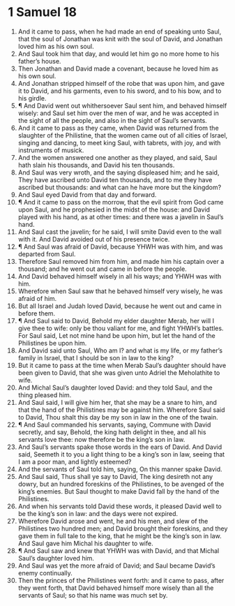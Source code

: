 ﻿# 1 Samuel 18
1. And it came to pass, when he had made an end of speaking unto Saul, that the soul of Jonathan was knit with the soul of David, and Jonathan loved him as his own soul. 
2. And Saul took him that day, and would let him go no more home to his father’s house. 
3. Then Jonathan and David made a covenant, because he loved him as his own soul. 
4. And Jonathan stripped himself of the robe that was upon him, and gave it to David, and his garments, even to his sword, and to his bow, and to his girdle. 
5. ¶ And David went out whithersoever Saul sent him, and behaved himself wisely: and Saul set him over the men of war, and he was accepted in the sight of all the people, and also in the sight of Saul’s servants. 
6. And it came to pass as they came, when David was returned from the slaughter of the Philistine, that the women came out of all cities of Israel, singing and dancing, to meet king Saul, with tabrets, with joy, and with instruments of musick. 
7. And the women answered one another as they played, and said, Saul hath slain his thousands, and David his ten thousands. 
8. And Saul was very wroth, and the saying displeased him; and he said, They have ascribed unto David ten thousands, and to me they have ascribed but thousands: and what can he have more but the kingdom? 
9. And Saul eyed David from that day and forward. 
10. ¶ And it came to pass on the morrow, that the evil spirit from God came upon Saul, and he prophesied in the midst of the house: and David played with his hand, as at other times: and there was a javelin in Saul’s hand. 
11. And Saul cast the javelin; for he said, I will smite David even to the wall with it. And David avoided out of his presence twice. 
12. ¶ And Saul was afraid of David, because YHWH was with him, and was departed from Saul. 
13. Therefore Saul removed him from him, and made him his captain over a thousand; and he went out and came in before the people. 
14. And David behaved himself wisely in all his ways; and YHWH was with him. 
15. Wherefore when Saul saw that he behaved himself very wisely, he was afraid of him. 
16. But all Israel and Judah loved David, because he went out and came in before them. 
17. ¶ And Saul said to David, Behold my elder daughter Merab, her will I give thee to wife: only be thou valiant for me, and fight YHWH’s battles. For Saul said, Let not mine hand be upon him, but let the hand of the Philistines be upon him. 
18. And David said unto Saul, Who am I? and what is my life, or my father’s family in Israel, that I should be son in law to the king? 
19. But it came to pass at the time when Merab Saul’s daughter should have been given to David, that she was given unto Adriel the Meholathite to wife. 
20. And Michal Saul’s daughter loved David: and they told Saul, and the thing pleased him. 
21. And Saul said, I will give him her, that she may be a snare to him, and that the hand of the Philistines may be against him. Wherefore Saul said to David, Thou shalt this day be my son in law in the one of the twain. 
22. ¶ And Saul commanded his servants, saying, Commune with David secretly, and say, Behold, the king hath delight in thee, and all his servants love thee: now therefore be the king’s son in law. 
23. And Saul’s servants spake those words in the ears of David. And David said, Seemeth it to you a light thing to be a king’s son in law, seeing that I am a poor man, and lightly esteemed? 
24. And the servants of Saul told him, saying, On this manner spake David. 
25. And Saul said, Thus shall ye say to David, The king desireth not any dowry, but an hundred foreskins of the Philistines, to be avenged of the king’s enemies. But Saul thought to make David fall by the hand of the Philistines. 
26. And when his servants told David these words, it pleased David well to be the king’s son in law: and the days were not expired. 
27. Wherefore David arose and went, he and his men, and slew of the Philistines two hundred men; and David brought their foreskins, and they gave them in full tale to the king, that he might be the king’s son in law. And Saul gave him Michal his daughter to wife. 
28. ¶ And Saul saw and knew that YHWH was with David, and that Michal Saul’s daughter loved him. 
29. And Saul was yet the more afraid of David; and Saul became David’s enemy continually. 
30. Then the princes of the Philistines went forth: and it came to pass, after they went forth, that David behaved himself more wisely than all the servants of Saul; so that his name was much set by. 
